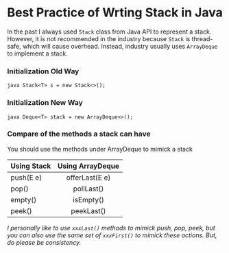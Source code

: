 # Best Practice of Wrting Stack in Java

In the past I always used ```Stack``` class from Java API to represent a stack. However, it is not recommended in the industry because ```Stack``` is thread-safe, which will cause overhead. Instead, industry usually uses ```ArrayDeque``` to implement a stack.  

### Initialization Old Way
```java Stack<T> s = new Stack<>();```

### Initialization New Way
```java Deque<T> stack = new ArrayDeque<>();```

### Compare of the methods a stack can have  
You should use the methods under ArrayDeque to mimick a stack

| Using Stack| Using ArrayDeque| 
| -----------|:---------------:| 
| push(E e)  | offerLast(E e)  | 
| pop()      | pollLast()      | 
| empty()    | isEmpty()       | 
| peek()     | peekLast()      |

*I personally like to use ```xxxLast()``` methods to mimick push, pop, peek, but you can also use the same set of ```xxxFirst()``` to mimick these actions. But, do please be consistency.* 
